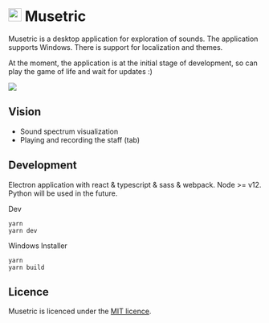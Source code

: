 # <img src="https://user-images.githubusercontent.com/7475599/87945559-1c49ec80-cacb-11ea-8f24-42c0738d1dcd.png" width="26" height="26"> Musetric

Musetric is a desktop application for exploration of sounds. The application supports Windows. There is support for localization and themes. 

At the moment, the application is at the initial stage of development, so can play the game of life and wait for updates :)

<img src="https://user-images.githubusercontent.com/7475599/87945435-ec024e00-caca-11ea-8c82-0bc8920bcb0e.png">

## Vision

- Sound spectrum visualization
- Playing and recording the staff (tab)

## Development

Electron application with react & typescript & sass & webpack. Node >= v12. Python will be used in the future.

Dev
```
yarn
yarn dev
```

Windows Installer
```
yarn
yarn build
```

## Licence

Musetric is licenced under the [MIT licence](licence.txt).